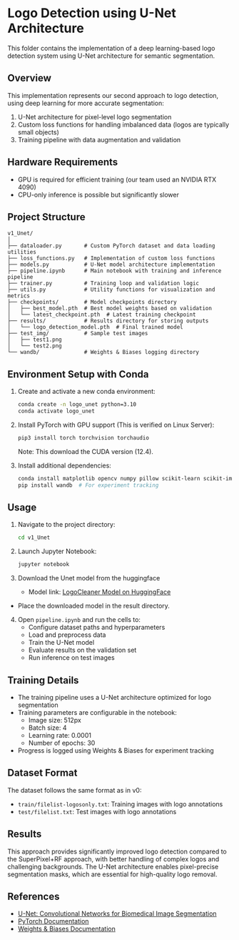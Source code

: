 # Logo Detection using U-Net Architecture

This folder contains the implementation of a deep learning-based logo detection system using U-Net architecture for semantic segmentation.

## Overview

This implementation represents our second approach to logo detection, using deep learning for more accurate segmentation:

1. U-Net architecture for pixel-level logo segmentation
2. Custom loss functions for handling imbalanced data (logos are typically small objects)
3. Training pipeline with data augmentation and validation

## Hardware Requirements

- GPU is required for efficient training (our team used an NVIDIA RTX 4090)
- CPU-only inference is possible but significantly slower

## Project Structure

```
v1_Unet/
│
├── dataloader.py       # Custom PyTorch dataset and data loading utilities
├── loss_functions.py   # Implementation of custom loss functions
├── models.py           # U-Net model architecture implementation
├── pipeline.ipynb      # Main notebook with training and inference pipeline
├── trainer.py          # Training loop and validation logic
├── utils.py            # Utility functions for visualization and metrics
├── checkpoints/        # Model checkpoints directory
│   ├── best_model.pth  # Best model weights based on validation
│   └── latest_checkpoint.pth  # Latest training checkpoint
├── results/            # Results directory for storing outputs
│   └── logo_detection_model.pth  # Final trained model
├── test_img/           # Sample test images
│   ├── test1.png
│   └── test2.png
└── wandb/              # Weights & Biases logging directory
```

## Environment Setup with Conda

1. Create and activate a new conda environment:
   ```bash
   conda create -n logo_unet python=3.10
   conda activate logo_unet
   ```

2. Install PyTorch with GPU support (This is verified on Linux Server):
   ```bash
   pip3 install torch torchvision torchaudio
   ```
   Note: This download the CUDA version (12.4).

3. Install additional dependencies:
   ```bash
   conda install matplotlib opencv numpy pillow scikit-learn scikit-image jupyter
   pip install wandb  # For experiment tracking
   ```

## Usage

1. Navigate to the project directory:
   ```bash
   cd v1_Unet
   ```

2. Launch Jupyter Notebook:
   ```bash
   jupyter notebook
   ```
3. Download the Unet model from the huggingface
   - Model link: [LogoCleaner Model on HuggingFace](https://huggingface.co/PeterDAI/LogoCleaner/tree/main)
  - Place the downloaded model in the result directory.

4. Open `pipeline.ipynb` and run the cells to:
   - Configure dataset paths and hyperparameters
   - Load and preprocess data
   - Train the U-Net model
   - Evaluate results on the validation set
   - Run inference on test images

## Training Details

- The training pipeline uses a U-Net architecture optimized for logo segmentation
- Training parameters are configurable in the notebook:
  - Image size: 512px
  - Batch size: 4
  - Learning rate: 0.0001
  - Number of epochs: 30
- Progress is logged using Weights & Biases for experiment tracking

## Dataset Format

The dataset follows the same format as in v0:
- `train/filelist-logosonly.txt`: Training images with logo annotations
- `test/filelist.txt`: Test images with logo annotations

## Results

This approach provides significantly improved logo detection compared to the SuperPixel+RF approach, with better handling of complex logos and challenging backgrounds. The U-Net architecture enables pixel-precise segmentation masks, which are essential for high-quality logo removal.

## References

- [U-Net: Convolutional Networks for Biomedical Image Segmentation](https://arxiv.org/abs/1505.04597)
- [PyTorch Documentation](https://pytorch.org/docs/stable/index.html)
- [Weights & Biases Documentation](https://docs.wandb.ai/)